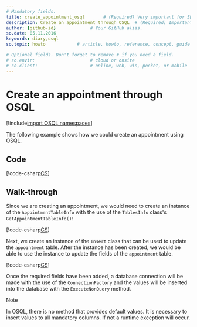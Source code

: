 ```yaml
---
# Mandatory fields.
title: create_appointment_osql       # (Required) Very important for SEO.
description: Create an appointment through OSQL  # (Required) Important for SEO.
author: {github-id}             # Your GitHub alias.
so.date: 05.11.2016
keywords: diary,osql
so.topic: howto            # article, howto, reference, concept, guide

# Optional fields. Don't forget to remove # if you need a field.
# so.envir:                     # cloud or onsite
# so.client:                    # online, web, win, pocket, or mobile
---
```


# Create an appointment through OSQL

[!include[import OSQL namespaces](../includes/using-osql.md)]

The following example shows how we could create an appointment using OSQL.

## Code

[!code-csharp[CS](includes/create-apt-osql.cs)]

## Walk-through

Since we are creating an appointment, we would need to create an instance of the `AppointmentTableInfo` with the use of the `TablesInfo` class's `GetAppointmentTableInfo()`:

[!code-csharp[CS](includes/create-apt-osql.cs?range=8)]

Next, we create an instance of the `Insert` class that can be used to update the `appointment` table. After the instance has been created, we would be able to use the instance to update the fields of the `appointment` table.

[!code-csharp[CS](includes/create-apt-osql.cs?range=11,14-15)]

Once the required fields have been added, a database connection will be made with the use of the `ConnectionFactory` and the values will be inserted into the database with the `ExecuteNonQuery` method.

> [!NOTE]
> In OSQL, there is no method that provides default values. It is necessary to insert values to all mandatory columns. If not a runtime exception will occur.
